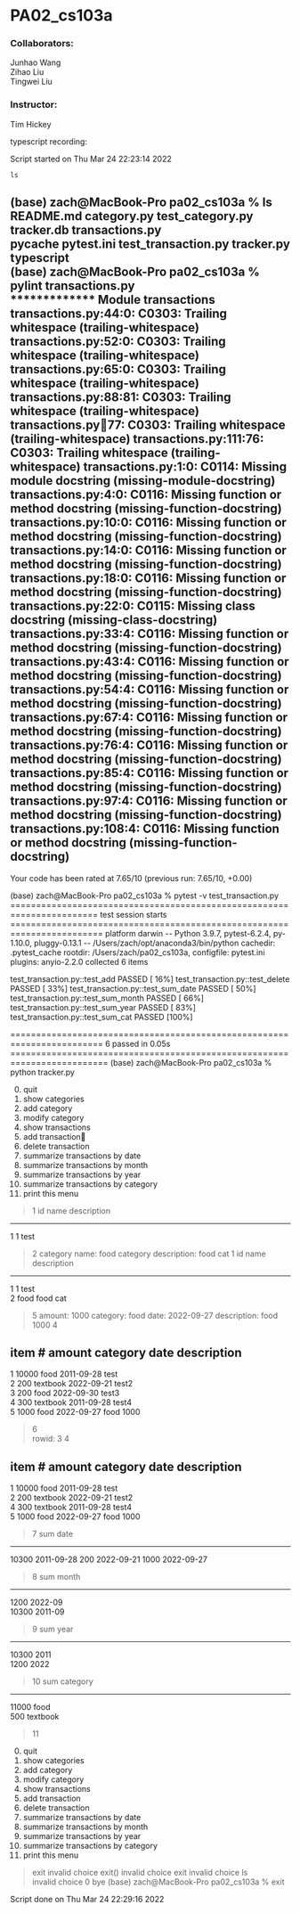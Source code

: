 # PA02_cs103a
### Collaborators:
Junhao Wang\
Zihao Liu \
Tingwei Liu 

### Instructor:
Tim Hickey 

typescript recording:

Script started on Thu Mar 24 22:23:14 2022
```
ls
```
(base) zach@MacBook-Pro pa02_cs103a % ls <br>
README.md           category.py         test_category.py    tracker.db          transactions.py <br>
__pycache__         pytest.ini          test_transaction.py tracker.py          typescript <br>
(base) zach@MacBook-Pro pa02_cs103a % pylint transactions.py  <br>
************* Module transactions <br>
transactions.py:44:0: C0303: Trailing whitespace (trailing-whitespace) <br>
transactions.py:52:0: C0303: Trailing whitespace (trailing-whitespace)
transactions.py:65:0: C0303: Trailing whitespace (trailing-whitespace)
transactions.py:88:81: C0303: Trailing whitespace (trailing-whitespace)
transactions.py:100:77: C0303: Trailing whitespace (trailing-whitespace)
transactions.py:111:76: C0303: Trailing whitespace (trailing-whitespace)
transactions.py:1:0: C0114: Missing module docstring (missing-module-docstring)
transactions.py:4:0: C0116: Missing function or method docstring (missing-function-docstring)
transactions.py:10:0: C0116: Missing function or method docstring (missing-function-docstring)
transactions.py:14:0: C0116: Missing function or method docstring (missing-function-docstring)
transactions.py:18:0: C0116: Missing function or method docstring (missing-function-docstring)
transactions.py:22:0: C0115: Missing class docstring (missing-class-docstring)
transactions.py:33:4: C0116: Missing function or method docstring (missing-function-docstring)
transactions.py:43:4: C0116: Missing function or method docstring (missing-function-docstring)
transactions.py:54:4: C0116: Missing function or method docstring (missing-function-docstring)
transactions.py:67:4: C0116: Missing function or method docstring (missing-function-docstring)
transactions.py:76:4: C0116: Missing function or method docstring (missing-function-docstring)
transactions.py:85:4: C0116: Missing function or method docstring (missing-function-docstring)
transactions.py:97:4: C0116: Missing function or method docstring (missing-function-docstring)
transactions.py:108:4: C0116: Missing function or method docstring (missing-function-docstring)
------------------------------------------------------------------
Your code has been rated at 7.65/10 (previous run: 7.65/10, +0.00)

(base) zach@MacBook-Pro pa02_cs103a % pytest -v test_transaction.py 
======================================================================= test session starts ========================================================================
platform darwin -- Python 3.9.7, pytest-6.2.4, py-1.10.0, pluggy-0.13.1 -- /Users/zach/opt/anaconda3/bin/python
cachedir: .pytest_cache
rootdir: /Users/zach/pa02_cs103a, configfile: pytest.ini
plugins: anyio-2.2.0
collected 6 items                                                                                                                                                  

test_transaction.py::test_add PASSED                                                                                                                         [ 16%]
test_transaction.py::test_delete PASSED                                                                                                                      [ 33%]
test_transaction.py::test_sum_date PASSED                                                                                                                    [ 50%]
test_transaction.py::test_sum_month PASSED                                                                                                                   [ 66%]
test_transaction.py::test_sum_year PASSED                                                                                                                    [ 83%]
test_transaction.py::test_sum_cat PASSED                                                                                                                     [100%]

======================================================================== 6 passed in 0.05s =========================================================================
(base) zach@MacBook-Pro pa02_cs103a % python tracker.py

0. quit
1. show categories
2. add category
3. modify category
4. show transactions
5. add transaction
6. delete transaction
7. summarize transactions by date
8. summarize transactions by month
9. summarize transactions by year
10. summarize transactions by category
11. print this menu

> 1
id  name       description                   
---------------------------------------------
1   1          test                          
> 2
category name: food
category description: food cat 
> 1
id  name       description                   
---------------------------------------------
1   1          test                          
2   food       food cat                      
> 5
amount: 1000
category: food
date: 2022-09-27
description: food 1000
> 4


item #     amount     category   date            description                   
------------------------------------------------------------
1          10000      food       2011-09-28      test                          
2          200        textbook   2022-09-21      test2                         
3          200        food       2022-09-30      test3                         
4          300        textbook   2011-09-28      test4                         
5          1000       food       2022-09-27      food 1000                     
> 6      
rowid: 3
> 4


item #     amount     category   date            description                   
------------------------------------------------------------
1          10000      food       2011-09-28      test                          
2          200        textbook   2022-09-21      test2                         
4          300        textbook   2011-09-28      test4                         
5          1000       food       2022-09-27      food 1000                     
> 7
sum        date      
---------------------------------------------
10300      2011-09-28
200        2022-09-21
1000       2022-09-27
> 8
sum        month     
---------------------------------------------
1200       2022-09   
10300      2011-09   
> 9
sum        year      
---------------------------------------------
10300      2011      
1200       2022      
> 10
sum        category  
---------------------------------------------
11000      food      
500        textbook  
> 11

0. quit
1. show categories
2. add category
3. modify category
4. show transactions
5. add transaction
6. delete transaction
7. summarize transactions by date
8. summarize transactions by month
9. summarize transactions by year
10. summarize transactions by category
11. print this menu

> exit
invalid choice
> exit()
invalid choice
> exit
invalid choice
> ls  
invalid choice
> 0
bye
(base) zach@MacBook-Pro pa02_cs103a % exit

Script done on Thu Mar 24 22:29:16 2022

